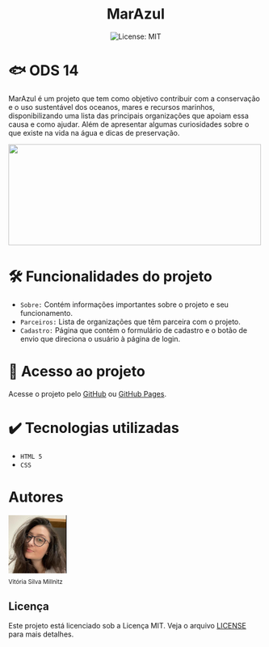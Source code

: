 <h1 align="center"> MarAzul </h1>

<p align="center"> <img src="https://img.shields.io/badge/License-MIT-yellow.svg"  alt="License: MIT"> </p>

# 🐟 ODS 14

MarAzul é um projeto que tem como objetivo contribuir com a conservação e o uso sustentável dos oceanos, mares e recursos marinhos, disponibilizando uma lista das principais organizações que apoiam essa causa e como ajudar. Além de apresentar algumas curiosidades sobre o que existe na vida na água e dicas de preservação.

<img src="https://brasil.un.org/profiles/undg_country/themes/custom/undg/images/SDGs/pt-br/SDG-14.svg" width = 500 height=200/>

# 🛠️ Funcionalidades do projeto

- ``Sobre:`` Contém informações importantes sobre o projeto e seu funcionamento.
- ``Parceiros:`` Lista de organizações que têm parceira com o projeto.
- ``Cadastro:`` Página que contém o formulário de cadastro e o botão de envio que direciona o usuário à página de login. 

# 📁 Acesso ao projeto

Acesse o projeto pelo [GitHub](https://github.com/vitoriamillnitz/Marazul) ou [GitHub Pages](https://vitoriamillnitz.github.io/Marazul/).


# ✔️ Tecnologias utilizadas

- ``HTML 5``
- ``CSS``

# Autores

<img src="imgs/Vitoria.png" width=115><br><sub>Vitória Silva Millnitz</sub>

## Licença

Este projeto está licenciado sob a Licença MIT. Veja o arquivo [LICENSE](LICENSE) para mais detalhes.


